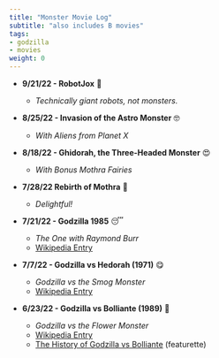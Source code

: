 ```yaml
---
title: "Monster Movie Log"
subtitle: "also includes B movies"
tags:
- godzilla
- movies
weight: 0
---
```


* **9/21/22 - RobotJox** 🤖
	* *Technically giant robots, not monsters.*

* **8/25/22 - Invasion of the Astro Monster** 🤓
	* *With Aliens from Planet X*

* **8/18/22 - Ghidorah, the Three-Headed Monster** 😍
	* *With Bonus Mothra Fairies*

* **7/28/22 Rebirth of Mothra** 🥰
	* *Delightful!*

* **7/21/22 - Godzilla 1985** 😴
	* *The One with Raymond Burr*
	- [Wikipedia Entry](https://en.wikipedia.org/wiki/Godzilla_1985)  

* **7/7/22 - Godzilla vs Hedorah (1971)** 😋
	* *Godzilla vs the Smog Monster*
	- [Wikipedia Entry](https://en.wikipedia.org/wiki/Godzilla_vs._Hedorah)  

* **6/23/22 - Godzilla vs Bolliante (1989)** 🤩
	* *Godzilla vs the Flower Monster*
	- [Wikipedia Entry](https://en.wikipedia.org/wiki/Godzilla_vs._Biollante) 
	* [The History of Godzilla vs Bolliante](https://www.youtube.com/watch?v=6ClDl7uPq48) (featurette)









